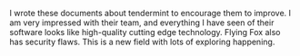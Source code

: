I wrote these documents about tendermint to encourage them to improve. I am very impressed with their team, and everything I have seen of their software looks like high-quality cutting edge technology.
Flying Fox also has security flaws. This is a new field with lots of exploring happening.